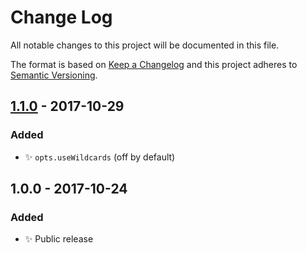# Change Log
All notable changes to this project will be documented in this file.

The format is based on [Keep a Changelog](http://keepachangelog.com/)
and this project adheres to [Semantic Versioning](http://semver.org/).

## [1.1.0] - 2017-10-29
### Added
- ✨ `opts.useWildcards` (off by default)

## 1.0.0 - 2017-10-24
### Added
- ✨ Public release

[1.1.0]: https://github.com/codsen/ast-compare/compare/v1.0.0...v1.1.0
